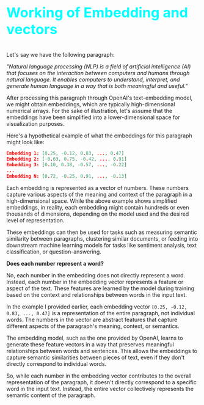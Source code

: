 # <p style = "color: cyan; font-size: 36px; ">Working of Embedding and vectors</p>

Let's say we have the following paragraph:

_"Natural language processing (NLP) is a field of artificial intelligence (AI) that focuses on the interaction between computers and humans through natural language. It enables computers to understand, interpret, and generate human language in a way that is both meaningful and useful."_

After processing this paragraph through OpenAI's text-embedding model, we might obtain embeddings, which are typically high-dimensional numerical arrays. For the sake of illustration, let's assume that the embeddings have been simplified into a lower-dimensional space for visualization purposes.

Here's a hypothetical example of what the embeddings for this paragraph might look like:

```JSON
Embedding 1: [0.25, -0.12, 0.83, ..., 0.47]
Embedding 2: [-0.63, 0.75, -0.42, ..., 0.91]
Embedding 3: [0.10, 0.38, -0.57, ..., -0.22]
...
Embedding N: [0.72, -0.25, 0.91, ..., -0.13]
```

Each embedding is represented as a vector of numbers. These numbers capture various aspects of the meaning and context of the paragraph in a high-dimensional space. While the above example shows simplified embeddings, in reality, each embedding might contain hundreds or even thousands of dimensions, depending on the model used and the desired level of representation.

These embeddings can then be used for tasks such as measuring semantic similarity between paragraphs, clustering similar documents, or feeding into downstream machine learning models for tasks like sentiment analysis, text classification, or question-answering.

**Does each number represent a word?**

No, each number in the embedding does not directly represent a word. Instead, each number in the embedding vector represents a feature or aspect of the text. These features are learned by the model during training based on the context and relationships between words in the input text.

In the example I provided earlier, each embedding vector `[0.25, -0.12, 0.83, ..., 0.47]` is a representation of the entire paragraph, not individual words. The numbers in the vector are abstract features that capture different aspects of the paragraph's meaning, context, or semantics.

The embedding model, such as the one provided by OpenAI, learns to generate these feature vectors in a way that preserves meaningful relationships between words and sentences. This allows the embeddings to capture semantic similarities between pieces of text, even if they don't directly correspond to individual words.

So, while each number in the embedding vector contributes to the overall representation of the paragraph, it doesn't directly correspond to a specific word in the input text. Instead, the entire vector collectively represents the semantic content of the paragraph.